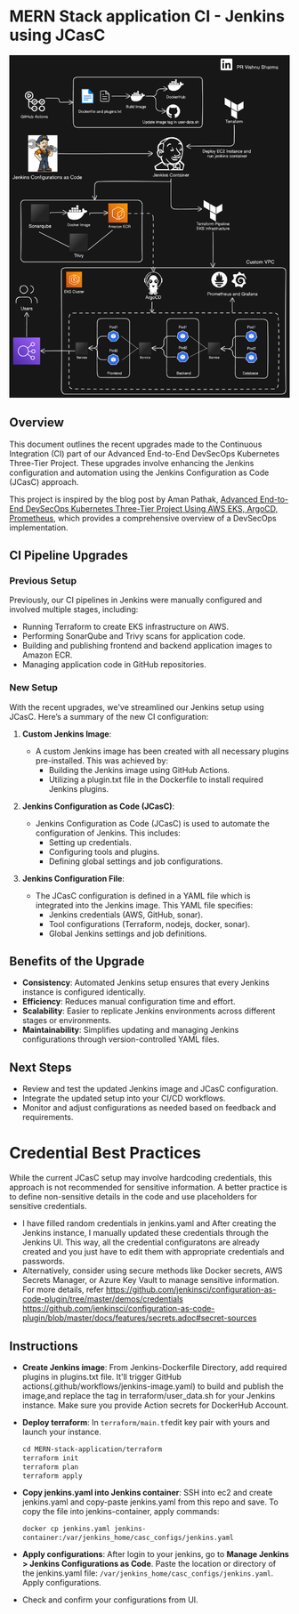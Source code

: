 # MERN Stack application CI - Jenkins using JCasC
![Screenshot](MERN-stack-Diagram.png)

## Overview

This document outlines the recent upgrades made to the Continuous Integration (CI) part of our Advanced End-to-End DevSecOps Kubernetes Three-Tier Project. These upgrades involve enhancing the Jenkins configuration and automation using the Jenkins Configuration as Code (JCasC) approach.

This project is inspired by the blog post by Aman Pathak, [Advanced End-to-End DevSecOps Kubernetes Three-Tier Project Using AWS EKS, ArgoCD, Prometheus](https://blog.stackademic.com/advanced-end-to-end-devsecops-kubernetes-three-tier-project-using-aws-eks-argocd-prometheus-fbbfdb956d1a), which provides a comprehensive overview of a DevSecOps implementation.

## CI Pipeline Upgrades

### Previous Setup

Previously, our CI pipelines in Jenkins were manually configured and involved multiple stages, including:

- Running Terraform to create EKS infrastructure on AWS.
- Performing SonarQube and Trivy scans for application code.
- Building and publishing frontend and backend application images to Amazon ECR.
- Managing application code in GitHub repositories.

### New Setup

With the recent upgrades, we've streamlined our Jenkins setup using JCasC. Here’s a summary of the new CI configuration:

1. **Custom Jenkins Image**:
   - A custom Jenkins image has been created with all necessary plugins pre-installed. This was achieved by:
     - Building the Jenkins image using GitHub Actions.
     - Utilizing a plugin.txt file in the Dockerfile to install required Jenkins plugins.

2. **Jenkins Configuration as Code (JCasC)**:
   - Jenkins Configuration as Code (JCasC) is used to automate the configuration of Jenkins. This includes:
     - Setting up credentials.
     - Configuring tools and plugins.
     - Defining global settings and job configurations.

3. **Jenkins Configuration File**:
   - The JCasC configuration is defined in a YAML file which is integrated into the Jenkins image. This YAML file specifies:
     - Jenkins credentials (AWS, GitHub, sonar).
     - Tool configurations (Terraform, nodejs, docker, sonar).
     - Global Jenkins settings and job definitions.

## Benefits of the Upgrade

- **Consistency**: Automated Jenkins setup ensures that every Jenkins instance is configured identically.
- **Efficiency**: Reduces manual configuration time and effort.
- **Scalability**: Easier to replicate Jenkins environments across different stages or environments.
- **Maintainability**: Simplifies updating and managing Jenkins configurations through version-controlled YAML files.

## Next Steps

- Review and test the updated Jenkins image and JCasC configuration.
- Integrate the updated setup into your CI/CD workflows.
- Monitor and adjust configurations as needed based on feedback and requirements.

# Credential Best Practices

While the current JCasC setup may involve hardcoding credentials, this approach is not recommended for sensitive information. A better practice is to define non-sensitive details in the code and use placeholders for sensitive credentials. 
- I have filled random credentials in jenkins.yaml and After creating the Jenkins instance, I manually updated these credentials through the Jenkins UI. This way, all the credential configuratons are already created and you just have to edit them with appropriate credentials and passwords.
-  Alternatively, consider using secure methods like Docker secrets, AWS Secrets Manager, or Azure Key Vault to manage sensitive information. For more details, refer https://github.com/jenkinsci/configuration-as-code-plugin/tree/master/demos/credentials
https://github.com/jenkinsci/configuration-as-code-plugin/blob/master/docs/features/secrets.adoc#secret-sources

## Instructions
- **Create Jenkins image**: From Jenkins-Dockerfile Directory, add required plugins in plugins.txt file. It'll trigger GitHub actions(.github/workflows/jenkins-image.yaml) to build and publish the image,and replace the tag in terraform/user_data.sh for your Jenkins instance. Make sure you provide Action secrets for DockerHub Account.
- **Deploy terraform**: In ``terraform/main.tf``edit key pair with yours and launch your instance.
  
  ```
  cd MERN-stack-application/terraform
  terraform init
  terraform plan
  terraform apply
  ```
- **Copy jenkins.yaml into Jenkins container**: SSH into ec2 and create jenkins.yaml and copy-paste jenkins.yaml from this repo and save. To copy the file into jenkins-container, apply commands:
  ```
  docker cp jenkins.yaml jenkins-container:/var/jenkins_home/casc_configs/jenkins.yaml
  ```
- **Apply configurations**: After login to your jenkins, go to **Manage Jenkins > Jenkins Configurations as Code**. Paste the location or directory of the jenkins.yaml file: ``/var/jenkins_home/casc_configs/jenkins.yaml``. Apply configurations.
- Check and confirm your configurations from UI.
